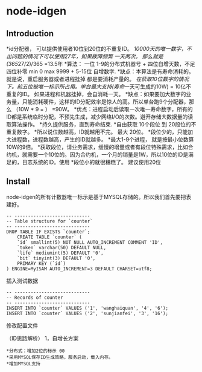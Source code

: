 # node-idgen 
## Introduction

*id分配器， 可以提供使用者10位到20位的不重复ID。
*10000天的唯一数字，不出问题的情况下可以使用27年，如果故障频繁 一天两次。 那么就是 (365*27/2)/365 =13.5年
*算法： 一位 1-9的分布式机器号  + 四位自增天数，不足四位补零 min 0 max 9999 + 5-15位 自增数字.
*缺点：本算法是有寿命消耗的。就是说，重启服务器或者进程挂掉 都是要消耗产量的。 
*在获取10位数字的情况下。前五位被唯一标示所占用。单台最大支持(寿命*一天可生成的10W) = 10亿不重复的ID。 如果进程和机器挂掉，会自消耗一天。
*缺点：如果要加大数字的业务量，只能消耗硬件，这样的ID分配效率是惊人的高。所以单台跑9个分配器，那么 （10W * 9 = ） =90W。
*优点：进程启动后读取一次唯一寿命数字，所有的ID都是系统临时分配，不预先生成，减少网络I/O的次数。避开存储大数据量的读取算法操作。
*持久提供服务，直到寿命结束.
*自由获取 10个段位 到 20段位的不重复数字。
*所以说位数越高，ID就越用不完。 最大 20位。 
*段位少的，只能加大进程数，进程数越高，产生的ID就越多。
*最大1-9个进程， 就是按最小位数算 10W的9倍。
*获取段位，请业务需求，缓慢的增量或者有段位特殊需求，比如合约机，就需要一个10位的。因为合约机，一个月的销量是1W，所以10位的ID是满足的，日志系统的ID。使用
*段位小的就很糟糕了。 建议使用20位


## Install
node-idgen的所有计数器唯一标示是基于MYSQL存储的。所以我们首先要把表建好。

	-- ----------------------------
	-- Table structure for `counter`
	-- ----------------------------
	DROP TABLE IF EXISTS `counter`;
		CREATE TABLE `counter` (
	  	`id` smallint(5) NOT NULL AUTO_INCREMENT COMMENT 'ID',
	  	`token` varchar(50) DEFAULT NULL,
	  	`life` mediumint(5) DEFAULT '0',
	  	`bit` tinyint(3) DEFAULT '0',
	  	PRIMARY KEY (`id`)
	) ENGINE=MyISAM AUTO_INCREMENT=3 DEFAULT CHARSET=utf8;
插入测试数据

	-- ----------------------------
	-- Records of counter
	-- ----------------------------
	INSERT INTO `counter` VALUES ('1', 'wanghaiquan', '4', '6');
	INSERT INTO `counter` VALUES ('2', 'sunjianfei', '3', '16');

修改配置文件

（ID思路解析）
1，自增长方案

	*分布式：增加2位的标示 00
	*采用MYSQL保存ID生成策略，服务启动，载入内存。 
	*增加MYSQL支持

